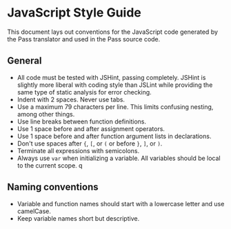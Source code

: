 JavaScript Style Guide
======================

This document lays out conventions for the JavaScript code generated by the Pass translator and used in the Pass source code.

## General
* All code must be tested with JSHint, passing completely. JSHint is slightly more liberal with coding style than JSLint while providing the same type of static analysis for error checking.
* Indent with 2 spaces. Never use tabs.
* Use a maximum 79 characters per line. This limits confusing nesting, among other things.
* Use line breaks between function definitions.
* Use 1 space before and after assignment operators.
* Use 1 space before and after function argument lists in declarations.
* Don't use spaces after `{`, `[`, or `(` or before `}`, `]`, or `)`.
* Terminate all expressions with semicolons.
* Always use `var` when initializing a variable. All variables should be local to the current scope.
q
## Naming conventions
* Variable and function names should start with a lowercase letter and use camelCase.
* Keep variable names short but descriptive.